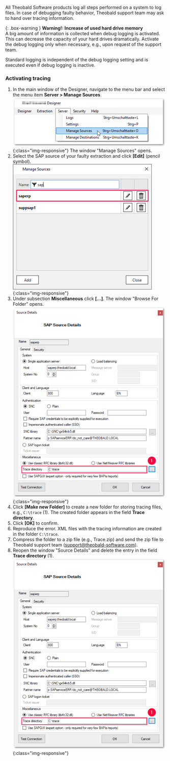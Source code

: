 All Theobald Software products log all steps performed on a system to log files.
In case of debugging faulty behavior, Theobald support team may ask to hand over tracing information.

{: .box-warning }
**Warning!: Increase of used hard drive memory** <br>
A big amount of information is collected when debug logging is activated. This can decrease the capacity of your hard drives dramatically.
Activate the debug logging only when necessary, e.g., upon request of the support team.

Standard logging is independent of the debug logging setting and is executed even if debug logging is inactive.


### Activating tracing

1. In the main window of the Designer, navigate to the menu bar and select the menu item **Server > Manage Sources**. 
![XU-Create-Connection-1](/img/content/server_manage_sources.png){:class="img-responsive"}
The window "Manage Sources" opens. <br> 
2. Select the SAP source of your faulty extraction and click **[Edit]** (pencil symbol). 
![sap-source](/img/content/edit_sap_source.png){:class="img-responsive"}
3. Under subsection **Miscellaneous** click **[...]**. The window "Browse For Folder" opens. 
![tracing-path](/img/content/xu_tracing_path.png){:class="img-responsive"}
4. Click **[Make new Folder]** to create a new folder for storing tracing files, e.g., `C:\trace` (1). The created folder appears in the field **Trace directory**.
5. Click **[OK]** to confirm.
6. Reproduce the error. XML files with the tracing information are created in the folder `C:\trace`.
7. Compress the folder to a zip file (e.g., Trace.zip) and send the zip file to Theobald support team (support@theobald-software.com).
8. Reopen the window "Source Details" and delete the entry in the field **Trace directory** (1).
![tracing-path](/img/content/xu_tracing_path.png){:class="img-responsive"}





